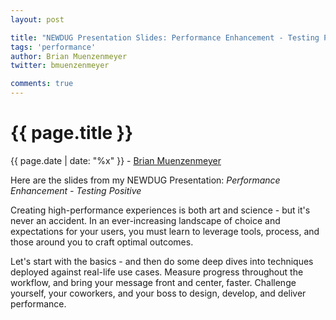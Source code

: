 ```yaml
---
layout: post

title: "NEWDUG Presentation Slides: Performance Enhancement - Testing Positive"
tags: 'performance'
author: Brian Muenzenmeyer
twitter: bmuenzenmeyer

comments: true
---
```


{{ page.title }}
================

<div class="meta">{{ page.date | date: "%x" }} - <a href="https://twitter.com/bmuenzenmeyer">Brian Muenzenmeyer</a></div>

Here are the slides from my NEWDUG Presentation: _Performance Enhancement - Testing Positive_

Creating high-performance experiences is both art and science - but it's never an accident. In an ever-increasing landscape of choice and expectations for your users, you must learn to leverage tools, process, and those around you to craft optimal outcomes.

Let's start with the basics - and then do some deep dives into techniques deployed against real-life use cases. Measure progress throughout the workflow, and bring your message front and center, faster. Challenge yourself, your coworkers, and your boss to design, develop, and deliver performance.

<script async class="speakerdeck-embed" data-id="284759604cb9013204a7665a6dda38ed" data-ratio="1.77777777777778" src="//speakerdeck.com/assets/embed.js"></script>